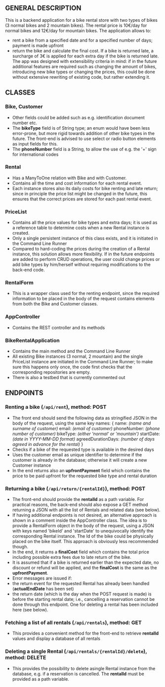 
## GENERAL DESCRIPTION

This is a backend application for a bike rental store with two types of bikes (3 normal bikes and 2 mountain bikes). 
The rental price is 10€/day for normal bikes and 12€/day for mountain bikes. The application allows to:
-	rent a bike from a specified date and for a specified number of days; payment is made upfront
-	return the bike and calculate the final cost. If a bike is returned late, a surcharge of 3€ is applied for each extra day if the bike is returned late.
The app was designed with extensibility criteria in mind: if in the future additional features are required such as changing the amount of bikes, introducing new bike types or changing the prices, this could be done without extensive rewriting of existing code, but rather extending it.


## CLASSES
### Bike, Customer
-	Other fields could be added such as e.g. identification document number etc.
-	The **bikeType** field is of String type; an enum would have been less error-prone, but more rigid towards addition of other bike types in the future. The front-end is advised to use select or radio button elements as input fields for this.
-	The **phoneNumber** field is a String, to allow the use of e.g. the '+' sign for international codes

### Rental
-	Has a ManyToOne relation with Bike and with Customer.
-	Contains all the time and cost information for each rental event. 
-	Each instance stores also its daily costs for bike renting and late return; since in principle the price list might be changed in the future, this ensures that the correct prices are stored for each past rental event.

### PriceList
-	Contains all the price values for bike types and extra days; it is used as a reference table to determine costs when a new Rental instance is created.
-	Only a single persistent instance of this class exists, and it is initiated in the Command Line Runner
-	Compared to hard-coding the prices during the creation of a Rental instance, this solution allows more flexibility. If in the future endpoints are added to perform CRUD operations, the user could change prices or add bike types by him/herself without requiring modifications to the back-end code.

### RentalForm
-	This is a wrapper class used for the renting endpoint, since the required information to be placed in the body of the request contains elements from both the Bike and Customer classes. 

### AppController
-	Contains the REST controller and its methods 

### BikeRentalApplication
-	Contains the main method and the Command Line Runner
-	All existing Bike instances (3 normal, 2 mountain) and the single PriceList instance are initiated in the Command Line Runner; to make sure this happens only once, the code first checks that the corresponding repositories are empty.
-	There is also a testbed that is currently commented out


## ENDPOINTS
### Renting a bike (`/api/rent`), method: POST
-	The front end should send the following data as stringified JSON in the body of the request, using the same key names:
	{
	 name: *(name and surname of customer)*
	 email: *(email of customer)*
	 phoneNumber: *(phone number of customer)*
	 bikeType: *(either 'normal' or 'mountain')*
	 startDate: *(date in YYYY-MM-DD format)*
	 agreedDurationDays: *(number of days agreed in advance for the rental)*
	}
-	Checks if a bike of the requested type is available in the desired days 
-	Uses the customer email as unique identifier to determine if the customer is already in the database; otherwise it will create a new Customer instance
-	In the end returns also an **upfrontPayment** field which contains the price to be paid upfront for the requested bike type and rental duration 

### Returning a bike (`/api/return/{rentalId}`), method: POST
-	The front-end should provide the **rentalId** as a path variable. For practical reasons, the back-end should also expose a GET method returning a JSON with all the list of Rentals and related data (see below).
-	If having additional endpoints is not desired, an alternative approach is shown in a comment inside the AppController class. The idea is to provide a RentalForm object in the body of the request, using a JSON with keys named 'bikeId' and 'startDate' to unequivocally identify the corresponding Rental instance. 
	The Id of the bike could be physically placed on the bike itself. This approach is obviously less recommended though.
-	In the end, it returns a **finalCost** field which contains the total price including possible extra fees due to late return of the bike.
-	It is assumed that if a bike is returned earlier than the expected date, no discount or refund will be applied, and the **finalCost** is the same as the **upfrontPayment**.
-	Error messages are issued if:
  -	the return event for the requested Rental has already been handled (**actualEndDate** has been set)
  -	the return date (which is the day when the POST request is made) is before the starting rental date; i.e., cancelling a reservation cannot be done through this endpoint. One for deleting a rental has been included here (see below).

### Fetching a list of all rentals (`/api/rentals`), method: GET
-	This provides a convenient method for the front-end to retrieve **rentalId** values and display a database of all rentals

### Deleting a single Rental (`/api/rentals/{rentalId}/delete`), method: DELETE
-	This provides the possibility to delete asingle Rental instance from the database, e.g. if a reservation is cancelled. The **rentalId** must be provided as a path variable.


